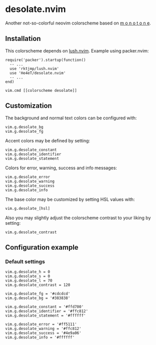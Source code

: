 # desolate.nvim

Another not-so-colorful neovim colorscheme based on
[m o n o t o n e](https://github.com/Lokaltog/monotone.nvim).

## Installation

This colorscheme depends on [lush.nvim](https://github.com/rktjmp/lush.nvim). Example using packer.nvim:

```
require('packer').startup(function()
  -- ...
  use 'rktjmp/lush.nvim'
  use 'He4eT/desolate.nvim'
  -- ...
end)

vim.cmd [[colorscheme desolate]]
```

## Customization

The background and normal text colors can be configured with:
```
vim.g.desolate_bg
vim.g.desolate_fg
```

Accent colors may be defined by setting:
```
vim.g.desolate_constant
vim.g.desolate_identifier
vim.g.desolate_statement
```

Colors for error, warning, success and info messages:
```
vim.g.desolate_error
vim.g.desolate_warning
vim.g.desolate_success
vim.g.desolate_info
```

The base color may be customized by setting HSL values with:
```
vim.g.desolate_[hsl]
```

Also you may slightly adjust the colorscheme contrast to your liking by setting:
```
vim.g.desolate_contrast
```

## Configuration example

### Default settings
```
vim.g.desolate_h = 0
vim.g.desolate_s = 0
vim.g.desolate_l = 70
vim.g.desolate_contrast = 120

vim.g.desolate_fg = '#cdcdcd'
vim.g.desolate_bg = '#383838'

vim.g.desolate_constant = '#ffd700'
vim.g.desolate_identifier = '#ffc812'
vim.g.desolate_statement = '#ffffff'

vim.g.desolate_error = '#ff5111'
vim.g.desolate_warning = '#ffc812'
vim.g.desolate_success = '#4e9a06'
vim.g.desolate_info = '#ffffff'
```
